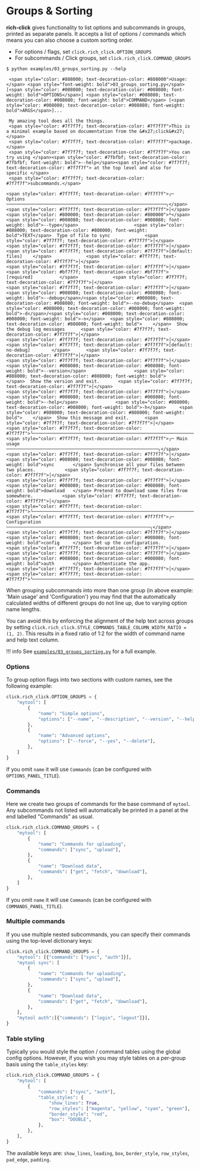 # Groups & Sorting

**rich-click** gives functionality to list options and subcommands in groups, printed as separate panels.
It accepts a list of options / commands which means you can also choose a custom sorting order.

- For options / flags, set `click.rich_click.OPTION_GROUPS`
- For subcommands / Click groups, set `click.rich_click.COMMAND_GROUPS`

<div class="termy termy-static" static="true" style="width: 100%">

```console
$ python examples/03_groups_sorting.py --help

 <span style="color: #808000; text-decoration-color: #808000">Usage:</span> <span style="font-weight: bold">03_groups_sorting.py</span> [<span style="color: #008080; text-decoration-color: #008080; font-weight: bold">OPTIONS</span>] <span style="color: #008080; text-decoration-color: #008080; font-weight: bold">COMMAND</span> [<span style="color: #008080; text-decoration-color: #008080; font-weight: bold">ARGS</span>]...
                                                                        
 My amazing tool does all the things.                                   
 <span style="color: #7f7f7f; text-decoration-color: #7f7f7f">This is a minimal example based on documentation from the &#x27;click&#x27; </span>     
 <span style="color: #7f7f7f; text-decoration-color: #7f7f7f">package.</span>                                                               
 <span style="color: #7f7f7f; text-decoration-color: #7f7f7f">You can try using </span><span style="color: #7fbfbf; text-decoration-color: #7fbfbf; font-weight: bold">--help</span><span style="color: #7f7f7f; text-decoration-color: #7f7f7f"> at the top level and also for specific </span>       
 <span style="color: #7f7f7f; text-decoration-color: #7f7f7f">subcommands.</span>                                                           
                                                                        
<span style="color: #7f7f7f; text-decoration-color: #7f7f7f">╭─ Options ────────────────────────────────────────────────────────────╮</span>
<span style="color: #7f7f7f; text-decoration-color: #7f7f7f">│</span> <span style="color: #800000; text-decoration-color: #800000">*</span>  <span style="color: #008080; text-decoration-color: #008080; font-weight: bold">--type</span>                     <span style="color: #808000; text-decoration-color: #808000; font-weight: bold">TEXT</span>  Type of file to sync             <span style="color: #7f7f7f; text-decoration-color: #7f7f7f">│</span>
<span style="color: #7f7f7f; text-decoration-color: #7f7f7f">│</span>                                     <span style="color: #7f7f7f; text-decoration-color: #7f7f7f">[default: files]    </span>             <span style="color: #7f7f7f; text-decoration-color: #7f7f7f">│</span>
<span style="color: #7f7f7f; text-decoration-color: #7f7f7f">│</span>                                     <span style="color: #bf7f7f; text-decoration-color: #bf7f7f">[required]          </span>             <span style="color: #7f7f7f; text-decoration-color: #7f7f7f">│</span>
<span style="color: #7f7f7f; text-decoration-color: #7f7f7f">│</span>    <span style="color: #008080; text-decoration-color: #008080; font-weight: bold">--debug</span>/<span style="color: #008080; text-decoration-color: #008080; font-weight: bold">--no-debug</span>  <span style="color: #008000; text-decoration-color: #008000; font-weight: bold">-d</span>/<span style="color: #008000; text-decoration-color: #008000; font-weight: bold">-n</span>  <span style="color: #808000; text-decoration-color: #808000; font-weight: bold">    </span>  Show the debug log messages      <span style="color: #7f7f7f; text-decoration-color: #7f7f7f">│</span>
<span style="color: #7f7f7f; text-decoration-color: #7f7f7f">│</span>                                     <span style="color: #7f7f7f; text-decoration-color: #7f7f7f">[default: no-debug]        </span>      <span style="color: #7f7f7f; text-decoration-color: #7f7f7f">│</span>
<span style="color: #7f7f7f; text-decoration-color: #7f7f7f">│</span>    <span style="color: #008080; text-decoration-color: #008080; font-weight: bold">--version</span>                  <span style="color: #808000; text-decoration-color: #808000; font-weight: bold">    </span>  Show the version and exit.       <span style="color: #7f7f7f; text-decoration-color: #7f7f7f">│</span>
<span style="color: #7f7f7f; text-decoration-color: #7f7f7f">│</span>    <span style="color: #008080; text-decoration-color: #008080; font-weight: bold">--help</span>              <span style="color: #008000; text-decoration-color: #008000; font-weight: bold">-h</span>     <span style="color: #808000; text-decoration-color: #808000; font-weight: bold">    </span>  Show this message and exit.      <span style="color: #7f7f7f; text-decoration-color: #7f7f7f">│</span>
<span style="color: #7f7f7f; text-decoration-color: #7f7f7f">╰──────────────────────────────────────────────────────────────────────╯</span>
<span style="color: #7f7f7f; text-decoration-color: #7f7f7f">╭─ Main usage ─────────────────────────────────────────────────────────╮</span>
<span style="color: #7f7f7f; text-decoration-color: #7f7f7f">│</span> <span style="color: #008080; text-decoration-color: #008080; font-weight: bold">sync       </span> Synchronise all your files between two places.           <span style="color: #7f7f7f; text-decoration-color: #7f7f7f">│</span>
<span style="color: #7f7f7f; text-decoration-color: #7f7f7f">│</span> <span style="color: #008080; text-decoration-color: #008080; font-weight: bold">download   </span> Pretend to download some files from somewhere.           <span style="color: #7f7f7f; text-decoration-color: #7f7f7f">│</span>
<span style="color: #7f7f7f; text-decoration-color: #7f7f7f">╰──────────────────────────────────────────────────────────────────────╯</span>
<span style="color: #7f7f7f; text-decoration-color: #7f7f7f">╭─ Configuration ──────────────────────────────────────────────────────╮</span>
<span style="color: #7f7f7f; text-decoration-color: #7f7f7f">│</span> <span style="color: #008080; text-decoration-color: #008080; font-weight: bold">config     </span> Set up the configuration.                                <span style="color: #7f7f7f; text-decoration-color: #7f7f7f">│</span>
<span style="color: #7f7f7f; text-decoration-color: #7f7f7f">│</span> <span style="color: #008080; text-decoration-color: #008080; font-weight: bold">auth       </span> Authenticate the app.                                    <span style="color: #7f7f7f; text-decoration-color: #7f7f7f">│</span>
<span style="color: #7f7f7f; text-decoration-color: #7f7f7f">╰──────────────────────────────────────────────────────────────────────╯</span>
```

</div>

When grouping subcommands into more than one group (in above example: 'Main usage' and 'Configuration') you may find that the automatically calculated widths of different groups do not line up, due to varying option name lengths.

You can avoid this by enforcing the alignment of the help text across groups by setting `click.rich_click.STYLE_COMMANDS_TABLE_COLUMN_WIDTH_RATIO = (1, 2)`. This results in a fixed ratio of 1:2 for the width of command name and help text column.

!!! info
    See [`examples/03_groups_sorting.py`](https://github.com/ewels/rich-click/blob/main/examples/03_groups_sorting.py) for a full example.

### Options

To group option flags into two sections with custom names, see the following example:

```python
click.rich_click.OPTION_GROUPS = {
    "mytool": [
        {
            "name": "Simple options",
            "options": ["--name", "--description", "--version", "--help"],
        },
        {
            "name": "Advanced options",
            "options": ["--force", "--yes", "--delete"],
        },
    ]
}
```

If you omit `name` it will use `Commands` (can be configured with `OPTIONS_PANEL_TITLE`).

### Commands

Here we create two groups of commands for the base command of `mytool`.
Any subcommands not listed will automatically be printed in a panel at the end labelled "Commands" as usual.

```python
click.rich_click.COMMAND_GROUPS = {
    "mytool": [
        {
            "name": "Commands for uploading",
            "commands": ["sync", "upload"],
        },
        {
            "name": "Download data",
            "commands": ["get", "fetch", "download"],
        },
    ]
}
```

If you omit `name` it will use `Commands` (can be configured with `COMMANDS_PANEL_TITLE`).

### Multiple commands

If you use multiple nested subcommands, you can specify their commands using the top-level dictionary keys:

```python
click.rich_click.COMMAND_GROUPS = {
    "mytool": [{"commands": ["sync", "auth"]}],
    "mytool sync": [
        {
            "name": "Commands for uploading",
            "commands": ["sync", "upload"],
        },
        {
            "name": "Download data",
            "commands": ["get", "fetch", "download"],
        },
    ],
    "mytool auth":[{"commands": ["login", "logout"]}],
}
```

### Table styling

Typically you would style the option / command tables using the global config options.
However, if you wish you may style tables on a per-group basis using the `table_styles` key:

```python
click.rich_click.COMMAND_GROUPS = {
    "mytool": [
        {
            "commands": ["sync", "auth"],
            "table_styles": {
                "show_lines": True,
                "row_styles": ["magenta", "yellow", "cyan", "green"],
                "border_style": "red",
                "box": "DOUBLE",
            },
        },
    ],
}
```

The available keys are: `show_lines`, `leading`, `box`, `border_style`, `row_styles`, `pad_edge`, `padding`.
